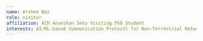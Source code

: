 ```yaml
---
name: Arshee Naz
role: visiter
affiliation: ACM Anveshan Setu Visiting PhD Student
interests: AI/ML-based Communication Protocol for Non-Terrestrial Networks
---
```

